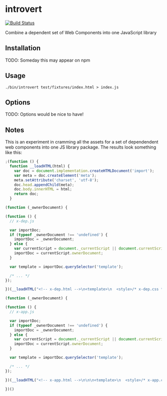 # introvert

[![Build Status](https://travis-ci.org/lmorchard/introvert.svg?branch=master)](https://travis-ci.org/lmorchard/introvert)

Combine a dependent set of Web Components into one JavaScript library

## Installation

TODO: Someday this may appear on npm

## Usage

    ./bin/introvert test/fixtures/index.html > index.js

## Options

TODO: Options would be nice to have!

## Notes

This is an experiment in cramming all the assets for a set of dependendent web
components into one JS library package. The results look something like this:
```javascript
;(function () {
  function __loadHTML(html) {
    var doc = document.implementation.createHTMLDocument('import');
    var meta = doc.createElement('meta');
    meta.setAttribute('charset', 'utf-8');
    doc.head.appendChild(meta);
    doc.body.innerHTML = html;
    return doc;
  }

(function (_ownerDocument) {

(function () {
  // x-dep.js

  var importDoc;
  if (typeof _ownerDocument !== 'undefined') {
    importDoc = _ownerDocument;
  } else {
    var currentScript = document._currentScript || document.currentScript;
    importDoc = currentScript.ownerDocument;
  }

  var template = importDoc.querySelector('template');

  /* ... */
});

})(__loadHTML("<!-- x-dep.html -->\n<template>\n  <style>/* x-dep.css */\n</style>\n  <img src=\"http://www.polymer-project.org/images/logos/p-logo.svg\">\n</template>\n\n\n"));

(function (_ownerDocument) {

(function () {
  // x-app.js

  var importDoc;
  if (typeof _ownerDocument !== 'undefined') {
    importDoc = _ownerDocument;
  } else {
    var currentScript = document._currentScript || document.currentScript;
    importDoc = currentScript.ownerDocument;
  }

  var template = importDoc.querySelector('template');

  /* ... */
});

})(__loadHTML("<!-- x-app.html -->\n\n\n<template>\n  <style>/* x-app.css */\n</style>\n  <x-dep></x-dep>\n</template>\n\n\n"));

})()
```
